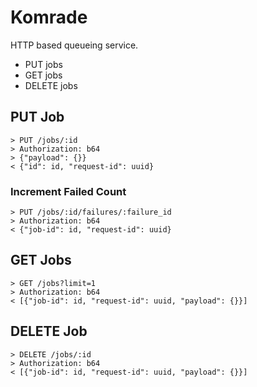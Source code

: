 # Komrade

HTTP based queueing service.

* PUT jobs
* GET jobs
* DELETE jobs

## PUT Job

```
> PUT /jobs/:id
> Authorization: b64
> {"payload": {}}
< {"id": id, "request-id": uuid}
```

### Increment Failed Count

```
> PUT /jobs/:id/failures/:failure_id
> Authorization: b64
< {"job-id": id, "request-id": uuid}
```


## GET Jobs

```
> GET /jobs?limit=1
> Authorization: b64
< [{"job-id": id, "request-id": uuid, "payload": {}}]
```

## DELETE Job

```
> DELETE /jobs/:id
> Authorization: b64
< [{"job-id": id, "request-id": uuid, "payload": {}}]
```
